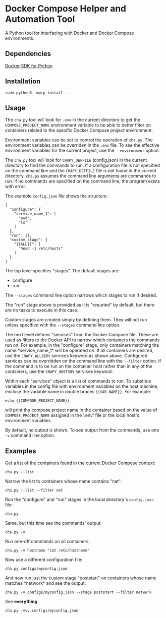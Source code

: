 # Docker Compose Helper and Automation Tool

A Python tool for interfacing with Docker and Docker Compose environments.

## Dependencies

[Docker SDK for Python](https://pypi.org/project/docker/)

## Installation

    sudo python3 -mpip install .

## Usage

The `cha.py` tool will look for `.env` in the current directory to get the 
`COMPOSE_PROJECT_NAME` environment variable to be able to better filter on 
containers related to the specific Docker Compose project environment.

Environment variables can be set to control the operation of `cha.py`.  The 
environment variables can be overriden in the `.env` file.  To see the 
effective environment variables for the current project, use the 
`--environment` option.

The `cha.py` tool will look for `CHAPY_DEFFILE` (config.json) in the current 
directory to find the commands to run.  If a configuration file is not 
specified on the command line and the `CHAPY_DEFFILE` file is not found in the 
current directory, `cha.py` assumes the command line arguments are commands to 
run.  If no commands are specified on the command line, the program exists 
with error.

The example `config.json` file shows the structure:

```
{
  "configure": {
    "service_name_1": [
      "pwd",
      "ls"
    ]
  },
  "run": {},
  "custom_stage": {
    "{{ALL}}": [
      "head -1 /etc/hosts"
    ]
  }
}
```

The top level specifies "stages".  The default stages are:
  - configure
  - run

The `--stages` command line option narrows which stages to run if desired.

The "run" stage above is provided as it is "requried" by default, but there 
are no tasks to execute in this case.

Custom stages are created simply by defining them.  They will not run unless 
specified with the `--stages` command line option.

The next level defines "services" from the Docker Compose file.  These are 
used as filters to the Docker API to narrow which containers the commands run 
on.  For example, in the "configure" stage, only containers matching the name 
\*service_name_1\* will be operated on.  If all containers are desired, use 
the `CHAPY_ALLSERV` services keyword as shown above.  Configured services can be 
overridden on the command line with the `--filter` option.  If the command 
is to be run on the container host rather than in any of the containers, use 
the `CHAPY_HOSTSRV` services keyword.

Within each "services" object is a list of commands to run.  To substitue 
variables in the config file with environment variables on the host machine, 
enclose the variable name in double braces `{{VAR_NAME}}`.  For example:

```
echo {{COMPOSE_PROJECT_NAME}}
```

will print the compose project name in the container based on the value of 
`COMPOSE_PROJECT_NAME` assigned in the '.env' file or the local host's 
environment variables.

By default, no output is shown.  To see output from the commands, use one `-v` 
command line option.

## Examples

Get a list of the containers found in the current Docker Compose context:

`cha.py --list`

Narrow the list to containers whose name contains "net":

`cha.py --list --filter net`

Run the "configure" and "run" stages in the local directory's `config.json` 
file:

`cha.py`

Same, but this time see the commands' output:

`cha.py -v`

Run one-off commands on all containers:

`cha.py -v hostname "cat /etc/hostname"`

Now use a different configuration file:

`cha.py configs/myconfig.json`

And now run just the custom stage "poststart" on containers whose name matches 
\*network\* and see the output:

`cha.py -v configs/myconfig.json --stage poststart --filter network`

See **everything**:

`cha.py -vvv configs/myconfig.json`
